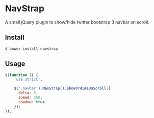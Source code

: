 # NavStrap
A small jQuery plugin to show/hide twitter bootstrap 3 navbar on scroll.

## Install
```
$ bower install navstrap
```

## Usage
```javascript
$(function () {
    'use strict';

    $('.navbar').NavStrap().ShowOrHideOnScroll({
      delta: 5,
      speed: 250,
      shadow: true
    });
});
```
